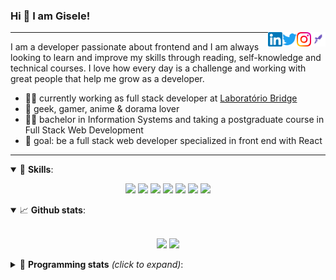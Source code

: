 <h3>Hi 👋 I am Gisele!</h3>

<a href="https://app.rocketseat.com.br/me/gisabernardess/" target="_blank" rel="nofollow"><img align="right" width="23rem" src="https://github.com/gisabernardess/gisabernardess/blob/master/assets/rocketseat.png?raw=true" alt="Rocketseat: @gisabernardess"/></a>
<a href="https://www.instagram.com/gisabernardess/" target="_blank" rel="nofollow"><img align="right" width="23rem" src="https://github.com/gisabernardess/gisabernardess/blob/master/assets/instagram.png?raw=true" alt="Instagram: @gisabernardess"/></a>
<a href="https://twitter.com/gisabernardess/" target="_blank" rel="nofollow"><img align="right" width="23rem" src="https://github.com/gisabernardess/gisabernardess/blob/master/assets/twitter.png?raw=true" alt="Twitter: @gisabernardess"/></a>
<a href="https://www.linkedin.com/in/gisabernardess/" target="_blank" rel="nofollow"><img align="right" width="23rem" src="https://github.com/gisabernardess/gisabernardess/blob/master/assets/linkedin.png?raw=true" alt="LinkedIn: @gisabernardess"/></a>

---

I am a developer passionate about frontend and I am always looking to learn and improve my skills through reading, self-knowledge and technical courses. I love how every day is a challenge and working with great people that help me grow as a developer.

- 👩‍💻 currently working as full stack developer at <a href="https://bridge.ufsc.br/" rel="nofollow">Laboratório Bridge</a>
- 💜 geek, gamer, anime & dorama lover
- 👩‍🎓 bachelor in Information Systems and taking a postgraduate course in Full Stack Web Development
- 🎯 goal: be a full stack web developer specialized in front end with React

---

<details open>
  <summary>🚀 <b>Skills</b>:</summary>

<p align="center">
  <img src="https://img.shields.io/badge/html-%23E34F26.svg?&style=for-the-badge&logo=html5&logoColor=white"/>
  <img src="https://img.shields.io/badge/css-%231572B6.svg?&style=for-the-badge&logo=css3&logoColor=white"/>
  <img src="https://img.shields.io/badge/javascript-%23F7DF1E.svg?&style=for-the-badge&logo=javascript&logoColor=white"/>
  <img src="https://img.shields.io/badge/typescript-%23007ACC.svg?&style=for-the-badge&logo=typescript&logoColor=white"/>
  <img src="https://img.shields.io/badge/react-%2361DAFB.svg?&style=for-the-badge&logo=react&logoColor=white"/>
  <img src="https://img.shields.io/badge/nodejs-%23339933.svg?&style=for-the-badge&logo=node.js&logoColor=white"/>
  <img src="https://img.shields.io/badge/git-%23F05033.svg?&style=for-the-badge&logo=git&logoColor=white"/>
</p>

</details>

<details open>
  <summary>📈 <b>Github stats</b>:</summary>
  <br>
  <p align="center">
  <img src="https://github-readme-stats.vercel.app/api?username=gisabernardess&show_icons=true&include_all_commits=true&count_private=true&&hide=issues&theme=radical"/>
  <img src="https://github-readme-stats.vercel.app/api/top-langs/?username=gisabernardess&layout=compact&theme=tokyonight">
  </p>

</details>

<details>
  <summary>🤖 <b>Programming stats</b> <em>(click to expand)</em>:</summary>
  <br/>

  <!--START_SECTION:waka-->
![Profile Views](http://img.shields.io/badge/Profile%20Views-231-blue)

![Lines of code](https://img.shields.io/badge/From%20Hello%20World%20I%27ve%20Written-988853%20Lines%20of%20code-blue)

**🐱 My Github Data** 

> 🏆 359 Contributions in the year 2020
 > 
> 📦 41.9 kB Used in Github's Storage 
 > 
> 💼 Opted to Hire
 > 
> 📜 29 Public repositories
 > 
> 🔑 0 Private repository 
 > 
**I'm an Early 🐤** 

```text
🌞 Morning    67 commits     █████░░░░░░░░░░░░░░░░░░░░   21.61% 
🌆 Daytime    145 commits    ███████████░░░░░░░░░░░░░░   46.77% 
🌃 Evening    95 commits     ███████░░░░░░░░░░░░░░░░░░   30.65% 
🌙 Night      3 commits      ░░░░░░░░░░░░░░░░░░░░░░░░░   0.97%

```
📅 **I'm Most Productive on Wednesday** 

```text
Monday       40 commits     ███░░░░░░░░░░░░░░░░░░░░░░   12.9% 
Tuesday      42 commits     ███░░░░░░░░░░░░░░░░░░░░░░   13.55% 
Wednesday    62 commits     █████░░░░░░░░░░░░░░░░░░░░   20.0% 
Thursday     37 commits     ███░░░░░░░░░░░░░░░░░░░░░░   11.94% 
Friday       35 commits     ██░░░░░░░░░░░░░░░░░░░░░░░   11.29% 
Saturday     44 commits     ███░░░░░░░░░░░░░░░░░░░░░░   14.19% 
Sunday       50 commits     ████░░░░░░░░░░░░░░░░░░░░░   16.13%

```


📊 **This Week I Spend My Time On** 

```text
💬 Programming Languages: 
TypeScript               5 hrs 25 mins       ██████████░░░░░░░░░░░░░░░   39.81% 
Kotlin                   4 hrs 58 mins       █████████░░░░░░░░░░░░░░░░   36.57% 
Java                     2 hrs 29 mins       ████░░░░░░░░░░░░░░░░░░░░░   18.31% 
Markdown                 37 mins             █░░░░░░░░░░░░░░░░░░░░░░░░   4.62% 
YAML                     4 mins              ░░░░░░░░░░░░░░░░░░░░░░░░░   0.58%

🔥 Code Editors: 
IntelliJ                 7 hrs 28 mins       █████████████░░░░░░░░░░░░   54.92% 
VS Code                  6 hrs 8 mins        ███████████░░░░░░░░░░░░░░   45.08%

💻 Operating System: 
Linux                    13 hrs 36 mins      █████████████████████████   100.0%

```

**I Mostly Code in JavaScript** 

```text
JavaScript               16 repos            ██████████░░░░░░░░░░░░░░░   43.24% 
TypeScript               8 repos             █████░░░░░░░░░░░░░░░░░░░░   21.62% 
Java                     7 repos             ████░░░░░░░░░░░░░░░░░░░░░   18.92% 
TeX                      3 repos             ██░░░░░░░░░░░░░░░░░░░░░░░   8.11% 
HTML                     2 repos             █░░░░░░░░░░░░░░░░░░░░░░░░   5.41%

```


**Timeline**

![Chart not found](https://github.com/gisabernardess/gisabernardess/blob/master/charts/bar_graph.png) 


<!--END_SECTION:waka-->
</details>
